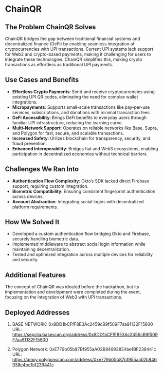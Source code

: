 # ChainQR

## The Problem ChainQR Solves
ChainQR bridges the gap between traditional financial systems and decentralized finance (DeFi) by enabling seamless integration of cryptocurrencies with UPI transactions. Current UPI systems lack support for Web3 and crypto-based payments, making it challenging for users to integrate these technologies. ChainQR simplifies this, making crypto transactions as effortless as traditional UPI payments.

## Use Cases and Benefits
- **Effortless Crypto Payments**: Send and receive cryptocurrencies using existing UPI QR codes, eliminating the need for complex wallet integrations.
- **Micropayments**: Supports small-scale transactions like pay-per-use services, subscriptions, and donations with minimal transaction fees.
- **DeFi Accessibility**: Brings DeFi benefits to everyday users through familiar UPI infrastructure, reducing the learning curve.
- **Multi-Network Support**: Operates on reliable networks like Base, Supra, and Polygon for fast, secure, and scalable transactions.
- **Increased Safety**: Utilizes blockchain for transparency, security, and fraud prevention.
- **Enhanced Interoperability**: Bridges fiat and Web3 ecosystems, enabling participation in decentralized economies without technical barriers.

## Challenges We Ran Into
- **Authentication Flow Complexity**: Okto’s SDK lacked direct Firebase support, requiring custom integration.
- **Biometric Compatibility**: Ensuring consistent fingerprint authentication across devices.
- **Account Abstraction**: Integrating social logins with decentralized platform requirements.

## How We Solved It
- Developed a custom authentication flow bridging Okto and Firebase, securely handling biometric data.
- Implemented middleware to abstract social login information while maintaining decentralization.
- Tested and optimized integration across multiple devices for reliability and security.

## Additional Features
The concept of ChainQR was ideated before the hackathon, but its implementation and development were completed during the event, focusing on the integration of Web3 with UPI transactions.

## Deployed Addresses

1. BASE NETWORK: 0x8DD1bCFfF8E3Ac2459cB9f509F7aa91132F15800
URL: https://sepolia.basescan.org/address/0x8DD1bCFfF8E3Ac2459cB9f509F7aa91132F15800

2. Polygon Network: 0xE779b05b87Bf955aA02B846938E4be1BF239441c
URL: https://amoy.polygonscan.com/address/0xe779b05b87bf955aa02b846938e4be1bf239441c
